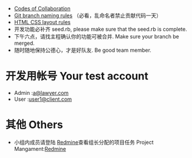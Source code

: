 


* [Codes of Collaboration](http://redmine.growthschool.com/projects/class-02/wiki/%E5%B7%A5%E4%BD%9C%E5%8E%9F%E5%89%87)
* [Git branch naming rules](http://redmine.growthschool.com/projects/class-02/wiki/Git_%E5%8D%94%E4%BD%9C%E6%B5%81%E7%A8%8B) （必看，乱命名者禁止贡献代码一天）
* [HTML CSS layout rules](http://redmine.growthschool.com/projects/class-02/wiki/HTML_CSS_%E5%8D%94%E4%BD%9C%E8%A6%8F%E5%89%87)
* 开发功能必补齐 seed.rb, please make sure that the seed.rb is complete.
* 下午六点，请找主程确认你的功能可被合并. Make sure your branch be merged.
* 随时随地保持公德心，才是好队友. Be good team member.

# 开发用帐号 Your test account

* Admin :a@lawyer.com 
* User :user1@client.com 

# 其他 Others

* 小组内成员请登陆 [Redmine](http://redmine.growthschool.com/projects/team-2-2/issues)查看组长分配的项目任务 Project Mangament:[Redmine](http://redmine.growthschool.com/projects/team-2-2/issues)
